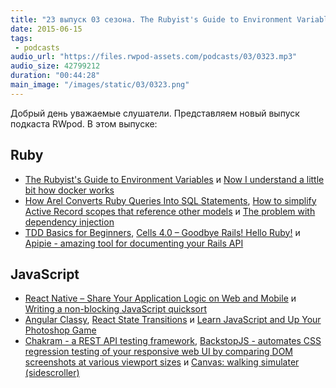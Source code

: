 ```yaml
---
title: "23 выпуск 03 сезона. The Rubyist's Guide to Environment Variables, Cells 4.0, Angular Classy, Chakram, BackstopJS и прочее"
date: 2015-06-15
tags:
 - podcasts
audio_url: "https://files.rwpod-assets.com/podcasts/03/0323.mp3"
audio_size: 42799212
duration: "00:44:28"
main_image: "/images/static/03/0323.png"
---
```


Добрый день уважаемые слушатели. Представляем новый выпуск подкаста RWpod. В этом выпуске:

## Ruby

 - [The Rubyist's Guide to Environment Variables](http://blog.honeybadger.io/ruby-guide-environment-variables/) и [Now I understand a little bit how docker works](http://pothibo.com/2015/6/now-i-understand-a-little-bit-how-docker-works)
 - [How Arel Converts Ruby Queries Into SQL Statements](http://blog.codeship.com/how-arel-converts-ruby-queries-into-sql-statements/), [How to simplify Active Record scopes that reference other models](http://aokolish.me/blog/2015/05/26/how-to-simplify-active-record-scopes-that-reference-other-tables/) и [The problem with dependency injection](http://codingwithaxe.com/the-problem-with-dependency-injection/)
 - [TDD Basics for Beginners](http://www.essentialtdd.com/), [Cells 4.0 – Goodbye Rails! Hello Ruby!](http://nicksda.apotomo.de/2015/06/cells-4-0-goodbye-rails-hello-ruby/) и [Apipie - amazing tool for documenting your Rails API](http://ilyabylich.svbtle.com/apipie-amazing-tool-for-documenting-your-rails-api)

## JavaScript

 - [React Native – Share Your Application Logic on Web and Mobile](http://gofore.com/ohjelmistokehitys/react-native-share-application-logic-web-mobile/) и [Writing a non-blocking JavaScript quicksort](http://www.breck-mckye.com/blog/2015/06/writing-a-non-blocking-javascript-quicksort/)
 - [Angular Classy](http://davej.github.io/angular-classy/), [React State Transitions](https://github.com/jacobp100/state-transitions) и [Learn JavaScript and Up Your Photoshop Game](http://blog.teamtreehouse.com/learn-javascript-photoshop-game)
 - [Chakram - a REST API testing framework](http://dareid.github.io/chakram/), [BackstopJS - automates CSS regression testing of your responsive web UI by comparing DOM screenshots at various viewport sizes](https://garris.github.io/BackstopJS/) и [Canvas: walking simulater (sidescroller)](https://paulb.gd/canvas-walking-simulater/)

